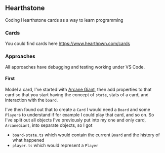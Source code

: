 ## Hearthstone

Coding Hearthstone cards as a way to learn programming

### Cards

You could find cards here https://www.hearthpwn.com/cards

### Approaches

All approaches have debugging and testing working under VS Code.

#### First

Model a card, I've started with [Arcane Giant](https://www.hearthpwn.com/cards/42049-arcane-giant), then add properties to that card
so that you start having the concept of `state`, stats of a card, and
interaction with the `board`.

I've then found out that to create a `Card` I would need a `Board` and
some `Player`s to understand if for example I could play that card, and so on.
So I've split out all objects I've previously put into my one and only card,
`ArcaneGiant`, into separate objects, so I got

 * `board-state.ts` which would contain the current `Board` and the history
 of what happened
 * `player.ts` which would represent a `Player`